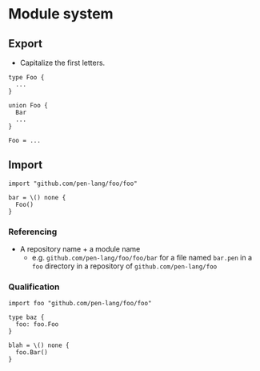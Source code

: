 # Module system

## Export

- Capitalize the first letters.

```
type Foo {
  ...
}
```

```
union Foo {
  Bar
  ...
}
```

```
Foo = ...
```

## Import

```
import "github.com/pen-lang/foo/foo"

bar = \() none {
  Foo()
}
```

### Referencing

- A repository name + a module name
  - e.g. `github.com/pen-lang/foo/foo/bar` for a file named `bar.pen` in a `foo` directory in a repository of `github.com/pen-lang/foo`

### Qualification

```
import foo "github.com/pen-lang/foo/foo"

type baz {
  foo: foo.Foo
}

blah = \() none {
  foo.Bar()
}
```
